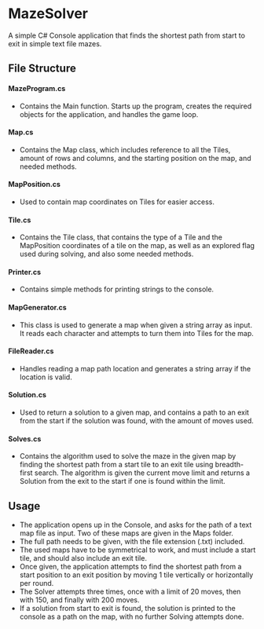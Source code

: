 # MazeSolver
A simple C# Console application that finds the shortest path from start to exit in simple text file mazes.

## File Structure
#### MazeProgram.cs
- Contains the Main function. Starts up the program, creates the required objects for the application, and handles the game loop.
#### Map.cs
- Contains the Map class, which includes reference to all the Tiles, amount of rows and columns, and the starting position on the map, and needed methods.
#### MapPosition.cs
- Used to contain map coordinates on Tiles for easier access.
#### Tile.cs 
- Contains the Tile class, that contains the type of a Tile and the MapPosition coordinates of a tile on the map, as well as an explored flag used during solving, and also some needed methods.
#### Printer.cs
- Contains simple methods for printing strings to the console.
#### MapGenerator.cs
- This class is used to generate a map when given a string array as input. It reads each character and attempts to turn them into Tiles for the map.
#### FileReader.cs
- Handles reading a map path location and generates a string array if the location is valid.
#### Solution.cs
- Used to return a solution to a given map, and contains a path to an exit from the start if the solution was found, with the amount of moves used.
#### Solves.cs
- Contains the algorithm used to solve the maze in the given map by finding the shortest path from a start tile to an exit tile using breadth-first search. The algorithm is given the current move limit and returns a Solution from the exit to the start if one is found within the limit.

## Usage
- The application opens up in the Console, and asks for the path of a text map file as input. Two of these maps are given in the Maps folder.
- The full path needs to be given, with the file extension (.txt) included. 
- The used maps have to be symmetrical to work, and must include a start tile, and should also include an exit tile.
- Once given, the application attempts to find the shortest path from a start position to an exit position by moving 1 tile vertically or horizontally per round.
- The Solver attempts three times, once with a limit of 20 moves, then with 150, and finally with 200 moves. 
- If a solution from start to exit is found, the solution is printed to the console as a path on the map, with no further Solving attempts done.
